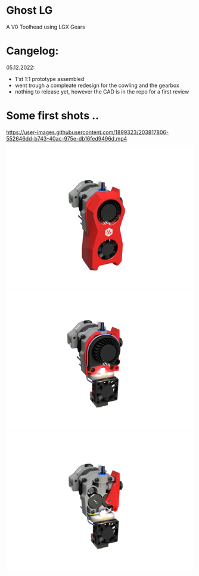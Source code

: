 # Ghost LG


A V0 Toolhead using LGX Gears



# Cangelog:

05.12.2022:

- 1'st 1:1 prototype assembled
- went trough a compleate redesign for the cowling and the gearbox
- nothing to release yet, however the CAD is in the repo for a first review




# Some first shots ..

https://user-images.githubusercontent.com/1899323/203817806-552646dd-b743-40ac-975e-db16fed9496d.mp4



![Ghost 03](Images/ghost_03.png)
![Ghost 02](Images/ghost_02.png)
![Ghost 01](Images/ghost_01.png)
